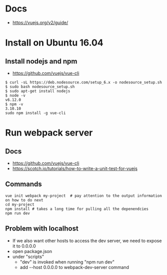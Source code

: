 # Docs
* https://vuejs.org/v2/guide/

# Install on Ubuntu 16.04
## Install nodejs and npm
* https://github.com/vuejs/vue-cli
```
$ curl -sL https://deb.nodesource.com/setup_6.x -o nodesource_setup.sh
$ sudo bash nodesource_setup.sh
$ sudo apt-get install nodejs
$ node -v
v6.12.0
$ npm -v
3.10.10
sudo npm install -g vue-cli
```

# Run webpack server

## Docs
* https://github.com/vuejs/vue-cli
* https://scotch.io/tutorials/how-to-write-a-unit-test-for-vuejs
## Commands
```
vue init webpack my-project  # pay attention to the output information on how to do next
cd my-project
npm install # takes a long time for pulling all the depenendcies
npm run dev
```
## Problem with localhost
* If we also want other hosts to access the dev server, we need to expose it to 0.0.0.0
* open package.json
* under "scripts"
  * "dev" is invoked when running "npm run dev"
  * add  --host 0.0.0.0 to webpack-dev-server command

